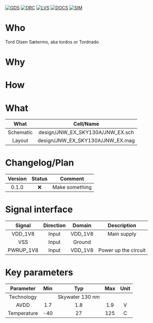 
[![GDS](../../actions/workflows/gds.yaml/badge.svg)](../../actions/workflows/gds.yaml)
[![DRC](../../actions/workflows/drc.yaml/badge.svg)](../../actions/workflows/drc.yaml)
[![LVS](../../actions/workflows/lvs.yaml/badge.svg)](../../actions/workflows/lvs.yaml)
[![DOCS](../../actions/workflows/docs.yaml/badge.svg)](../../actions/workflows/docs.yaml)
[![SIM](../../actions/workflows/sim.yaml/badge.svg)](../../actions/workflows/sim.yaml)

# Who
Tord Olsen Sætermo, aka tordos or Tordnado

# Why

<explain why you made this module>

# How

<explain short how you made this module>


# What

| What            | Cell/Name   		             |
| :---:           | :---:        		             |
| Schematic       | design/JNW_EX_SKY130A/JNW_EX.sch |
| Layout          | design/JNW_EX_SKY130A/JNW_EX.mag |


# Changelog/Plan

| Version | Status | Comment   	    |
| :---:   | :---:  | :---:          |
| 0.1.0   | :x:    | Make something |


# Signal interface

| Signal       | Direction | Domain  | Description              |
| :---:        | :---:     | :---:   | :---:                    |
| VDD_1V8      | Input     | VDD_1V8 | Main supply              |
| VSS          | Input     | Ground  |                          |
| PWRUP_1V8    | Input     | VDD_1V8 | Power up the circuit     |


# Key parameters

| Parameter           | Min   | Typ             | Max   | Unit  |
| :---:               | :---: | :---:           | :---: | :---: |
| Technology          |       | Skywater 130 nm |       |       |
| AVDD                | 1.7   | 1.8             | 1.9   | V     |
| Temperature         | -40   | 27              | 125   | C     |
